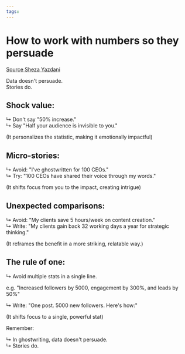 ```yaml
---
tags: 
---
```

# How to work with numbers so they persuade
[Source Sheza Yazdani](https://www.linkedin.com/posts/sheza-yazdani_socialemediamarketing-personalbranding-socialsheza-activity-7241762154985512962-L3iZ?utm_source=share&utm_medium=member_desktop)

Data doesn't persuade.  
Stories do.
  
## Shock value:  
  
↳ Don't say "50% increase."  
↳ Say "Half your audience is invisible to you."  
  
(It personalizes the statistic, making it emotionally impactful)  
  
## Micro-stories:  
  
↳ Avoid: "I've ghostwritten for 100 CEOs."  
↳ Try: "100 CEOs have shared their voice through my words."  
  
(It shifts focus from you to the impact, creating intrigue)  
  
## Unexpected comparisons:  
  
↳ Avoid: "My clients save 5 hours/week on content creation."  
↳ Write: "My clients gain back 32 working days a year for strategic thinking."  
  
(It reframes the benefit in a more striking, relatable way.)  
  
## The rule of one:  
  
↳ Avoid multiple stats in a single line.  
  
e.g. "Increased followers by 5000, engagement by 300%, and leads by 50%"  
  
↳ Write: "One post. 5000 new followers. Here's how:"  
  
(It shifts focus to a single, powerful stat)  
  
Remember:  
  
↳ In ghostwriting, data doesn't persuade.  
↳ Stories do.